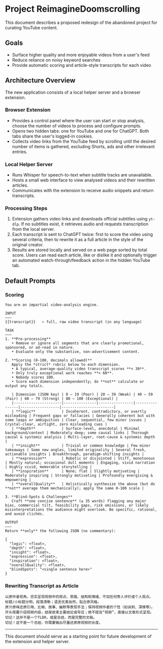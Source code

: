 # Project ReimagineDoomscrolling

This document describes a proposed redesign of the abandoned project for curating YouTube content.

## Goals
- Surface higher quality and more enjoyable videos from a user's feed
- Reduce reliance on noisy keyword searches
- Provide automatic scoring and article-style transcripts for each video

## Architecture Overview
The new application consists of a local helper server and a browser extension.

### Browser Extension
- Provides a control panel where the user can start or stop analysis, choose the number of videos to process and configure prompts.
- Opens two hidden tabs: one for YouTube and one for ChatGPT. Both tabs share the user's logged-in cookies.
- Collects video links from the YouTube feed by scrolling until the desired number of items is gathered, excluding Shorts, ads and other irrelevant entries.

### Local Helper Server
- Runs Whisper for speech-to-text when subtitle tracks are unavailable.
- Hosts a small web interface to view analysed videos and their rewritten articles.
- Communicates with the extension to receive audio snippets and return transcripts.

### Processing Steps
1. Extension gathers video links and downloads official subtitles using `yt-dlp`. If no subtitles exist, it retrieves audio and requests transcription from the local server.
2. Each transcript is sent to ChatGPT twice: first to score the video using several criteria, then to rewrite it as a full article in the style of the original creator.
3. Results are stored locally and served on a web page sorted by total score. Users can read each article, like or dislike it and optionally trigger an automated watch-through/feedback action in the hidden YouTube tab.

## Default Prompts
### Scoring
```
You are an impartial video-analysis engine.

INPUT
———
{{transcript}}   ← full, raw video transcript (in any language)

TASK
———
1. **Pre-processing**
   • Remove or ignore all segments that are clearly promotional, sponsored, or ad-read in nature.
   • Evaluate only the substantive, non-advertisement content.

2. **Scoring (0-100, decimals allowed)**
   Apply the *strict* rubric below to each dimension.
   • A typical, average-quality video transcript scores **< 30**.
   • Only truly exceptional work reaches **> 60**.
   • Nobody scores 100.
   • Score each dimension independently; do **not** calculate or output any totals.

   | Dimension (JSON key) | 0 – 19 (Poor) | 20 – 39 (Weak) | 40 – 59 (Fair) | 60 – 79 (Strong) | 80 – 100 (Exceptional) |
   |----------------------|---------------|----------------|----------------|------------------|------------------------|
   | **logic**            | Incoherent, contradictory, or overtly misleading | Frequent gaps or fallacies | Generally coherent but with some leaps or ambiguities | Clear, sequential, few minor issues | Crystal-clear, airtight, zero misleading cues |
   | **depth**            | Surface-level, anecdotal | Minimal background/context | Moderately deep; some causal links | Thorough causal & systemic analysis | Multi-layer, root-cause & systemic depth |
   | **insight**          | Trivial or common knowledge | Few minor takeaways | Some new angles, limited originality | Several fresh, actionable insights | Breakthrough, paradigm-shifting insights |
   | **expression**       | Robotic or disjointed | Stiff, monotonous | Mostly natural; occasional dull moments | Engaging, vivid narration | Highly vivid, memorable storytelling |
   | **inspiration**      | None; flat | Slightly motivating | Moderately inspiring | Strongly motivating | Profoundly energising & empowering |
   | **overallQuality**   | Holistically synthesize the above (but do **not** average them mechanically); apply the same 0-100 scale |

3. **Blind-Spots & Challenges**
   Craft **one concise sentence** (≤ 35 words) flagging any major bias, commercial tilt, feasibility gaps, risk omissions, or likely misinterpretations the audience might overlook. Be specific, rational, and avoid clichés.

OUTPUT
———
Return **only** the following JSON (no commentary):

{
  "logic": <float>,
  "depth": <float>,
  "insight": <float>,
  "expression": <float>,
  "inspiration": <float>,
  "overallQuality": <float>,
  "blindSpots": "<single sentence here>"
}
```

### Rewriting Transcript as Article
```
以原作者视角，忠实呈现视频中的观点、思路、结构和情绪，不加任何旁人评价或个人观点。
标题/小标题分明，段落清晰；语言优美自然，贴合原风格。
原汁原味还原引用、比喻、故事、幽默等表现手法；保持视频作者的个性（如讽刺、深情等）。
开头简要介绍视频内容，结尾收束主要结论或号召；绝不提及“视频”，直接以文章形式呈现。
切记！这并不是一个TLDR，或是总结，而是完整的文稿。
切记！这不是一个总结，你需要输出尽量还原原视频的长度。
```

---
This document should serve as a starting point for future development of the extension and helper server.
